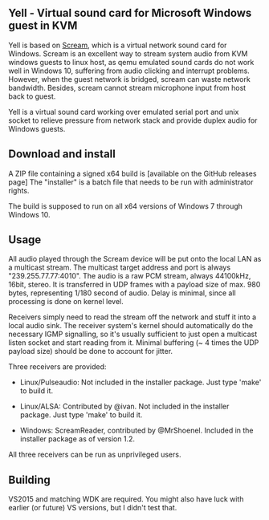 Yell - Virtual sound card for Microsoft Windows guest in KVM
--------------------------------------------------------------- 
Yell is based on [Scream](https://github.com/duncanthrax/scream/releases),
which is a virtual network sound card for Windows. Scream is an excellent way
to stream system audio from KVM windows guests to linux host, as qemu emulated
sound cards do not work well in Windows 10, suffering from audio clicking and
interrupt problems.  However, when the guest network is bridged, scream can
waste network bandwidth.  Besides, scream cannot stream microphone input from
host back to guest.

Yell is a virtual sound card working over emulated serial port and unix socket
to relieve pressure from network stack and provide duplex audio for Windows
guests.


Download and install
--------------------------------------------------------------- 
A ZIP file containing a signed x64 build is [available on the GitHub releases
page] The "installer" is a batch file that needs to be run with administrator
rights.

The build is supposed to run on all x64 versions of Windows 7 through Windows
10. 

Usage
--------------------------------------------------------------- 
All audio played through the Scream device will be put onto the local LAN as a
multicast stream. The multicast target address and port is always
"239.255.77.77:4010".  The audio is a raw PCM stream, always 44100kHz, 16bit,
stereo. It is transferred in UDP frames with a payload size of max. 980 bytes,
representing 1/180 second of audio. Delay is minimal, since all processing is
done on kernel level.

Receivers simply need to read the stream off the network and stuff it into a
local audio sink. The receiver system's kernel should automatically do the
necessary IGMP signalling, so it's usually sufficient to just open a multicast
listen socket and start reading from it. Minimal buffering (~ 4 times the UDP
payload size) should be done to account for jitter.

Three receivers are provided: 

- Linux/Pulseaudio: Not included in the installer package. Just type 'make' to
  build it.

- Linux/ALSA: Contributed by @ivan. Not included in the installer package. Just
  type 'make' to build it.

- Windows: ScreamReader, contributed by @MrShoenel. Included in the installer
  package as of version 1.2.

All three receivers can be run as unprivileged users.


Building
-------------------------------------------------------------
VS2015 and matching WDK are required. You might also have luck with earlier (or
future) VS versions, but I didn't test that.
